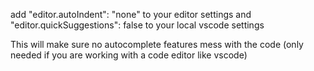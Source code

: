 add "editor.autoIndent": "none" to  your editor settings and
"editor.quickSuggestions": false to your local vscode settings

This will make sure no autocomplete features mess with the code (only needed if you are working with a code editor like vscode)
